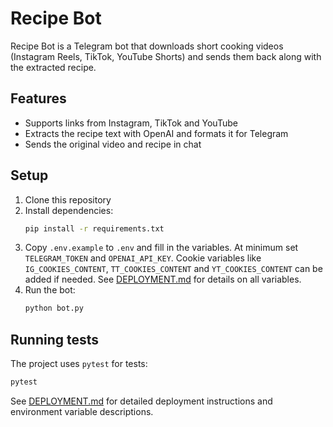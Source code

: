 # Recipe Bot

Recipe Bot is a Telegram bot that downloads short cooking videos (Instagram Reels, TikTok, YouTube Shorts) and sends them back along with the extracted recipe.

## Features
- Supports links from Instagram, TikTok and YouTube
- Extracts the recipe text with OpenAI and formats it for Telegram
- Sends the original video and recipe in chat

## Setup
1. Clone this repository
2. Install dependencies:
   ```bash
   pip install -r requirements.txt
   ```
3. Copy `.env.example` to `.env` and fill in the variables. At minimum set
   `TELEGRAM_TOKEN` and `OPENAI_API_KEY`. Cookie variables like
   `IG_COOKIES_CONTENT`, `TT_COOKIES_CONTENT` and `YT_COOKIES_CONTENT` can be
   added if needed. See [DEPLOYMENT.md](DEPLOYMENT.md) for details on all
   variables.
4. Run the bot:
   ```bash
   python bot.py
   ```

## Running tests
The project uses `pytest` for tests:
```bash
pytest
```

See [DEPLOYMENT.md](DEPLOYMENT.md) for detailed deployment instructions and environment variable descriptions.
